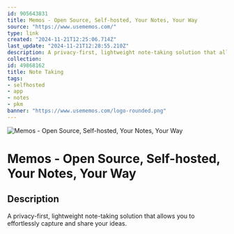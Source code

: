 ```yaml
---
id: 905643831
title: Memos - Open Source, Self-hosted, Your Notes, Your Way
source: "https://www.usememos.com/"
type: link
created: "2024-11-21T12:25:06.714Z"
last_update: "2024-11-21T12:28:55.210Z"
description: A privacy-first, lightweight note-taking solution that allows you to effortlessly capture and share your ideas.
collection:
id: 49868162
title: Note Taking
tags:
- selfhosted
- app
- notes
- pkm
banner: "https://www.usememos.com/logo-rounded.png"
---
```


![Memos - Open Source, Self-hosted, Your Notes, Your Way](https://www.usememos.com/logo-rounded.png)

# Memos - Open Source, Self-hosted, Your Notes, Your Way

## Description
A privacy-first, lightweight note-taking solution that allows you to effortlessly capture and share your ideas.

